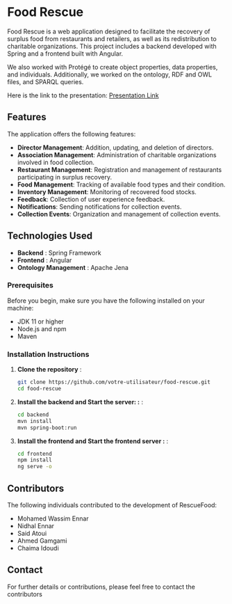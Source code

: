 # Food Rescue

Food Rescue is a web application designed to facilitate the recovery of surplus food from restaurants and retailers, as well as its redistribution to charitable organizations. This project includes a backend developed with Spring and a frontend built with Angular.

We also worked with Protégé to create object properties, data properties, and individuals. Additionally, we worked on the ontology, RDF and OWL files, and SPARQL queries.

Here is the link to the presentation: [Presentation Link](https://www.canva.com/design/DAGR5eSLDyU/yvH2xbPooPlCQK5dOvx0tg/edit?utm_content=DAGR5eSLDyU&utm_campaign=designshare&utm_medium=link2&utm_source=sharebutton)

## Features

The application offers the following features:

- **Director Management**: Addition, updating, and deletion of directors.
- **Association Management**: Administration of charitable organizations involved in food collection.
- **Restaurant Management**: Registration and management of restaurants participating in surplus recovery.
- **Food Management**: Tracking of available food types and their condition.
- **Inventory Management**: Monitoring of recovered food stocks.
- **Feedback**: Collection of user experience feedback.
- **Notifications**: Sending notifications for collection events.
- **Collection Events**: Organization and management of collection events.

## Technologies Used

- **Backend** : Spring Framework
- **Frontend** : Angular
- **Ontology Management** : Apache Jena

### Prerequisites
Before you begin, make sure you have the following installed on your machine:

- JDK 11 or higher
- Node.js and npm
- Maven

### Installation Instructions

1. **Clone the repository** :
   ```bash
   git clone https://github.com/votre-utilisateur/food-rescue.git
   cd food-rescue
   ```
2. **Install the backend and Start the server: :** :
   ```bash
   cd backend
   mvn install
   mvn spring-boot:run
   ```
3. **Install the frontend and Start the frontend server :** :
   ```bash
   cd frontend
   npm install
   ng serve -o
   ```

## Contributors

The following individuals contributed to the development of RescueFood:

- Mohamed Wassim Ennar
- Nidhal Ennar
- Said Atoui
- Ahmed Gamgami
- Chaima Idoudi

## Contact

For further details or contributions, please feel free to contact the contributors






